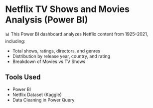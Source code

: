 # Netflix TV Shows and Movies Analysis (Power BI)
📊 This Power BI dashboard analyzes Netflix content from 1925–2021, 
including:
- Total shows, ratings, directors, and genres
- Distribution by release year, country, and rating
- Breakdown of Movies vs TV Shows

## Tools Used
- Power BI
- Netflix Dataset (Kaggle)
- Data Cleaning in Power Query
